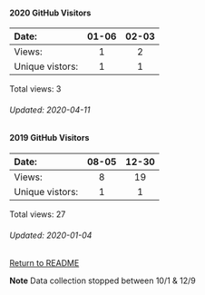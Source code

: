 #### 2020 GitHub Visitors
Date:		     |          01-06  |  02-03
|:---   |:---:    |:---:  
Views:		      |       1      |    2
Unique  vistors:  |     1      |    1

Total views: 3
###### Updated: 2020-04-11


#### 2019 GitHub Visitors
Date:   |          08-05 |   12-30 
|:---   |:---:  |:---:
Views:  |            8   |    19  
Unique  vistors:  |  1   |     1   

Total views: 27
###### Updated: 2020-01-04

[Return to README](https://github.com/BradleyA/Start-registry-v2-script.1.0/blob/master/README.md#Start-registry-v2-script.1.0)

**Note**  Data collection stopped between 10/1 & 12/9
